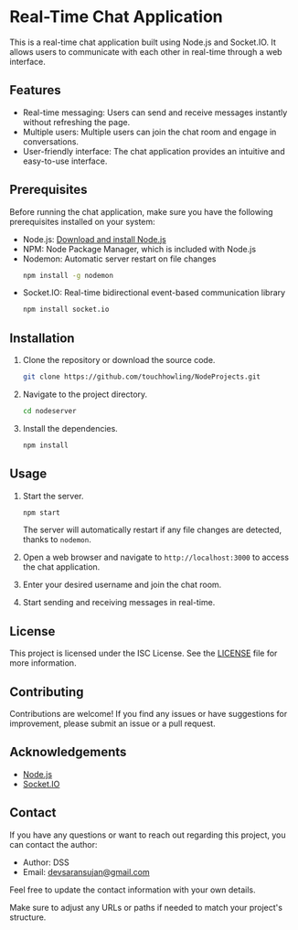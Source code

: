 # Real-Time Chat Application

This is a real-time chat application built using Node.js and Socket.IO. It allows users to communicate with each other in real-time through a web interface.

## Features

- Real-time messaging: Users can send and receive messages instantly without refreshing the page.
- Multiple users: Multiple users can join the chat room and engage in conversations.
- User-friendly interface: The chat application provides an intuitive and easy-to-use interface.

## Prerequisites

Before running the chat application, make sure you have the following prerequisites installed on your system:

- Node.js: [Download and install Node.js](https://nodejs.org)
- NPM: Node Package Manager, which is included with Node.js
- Nodemon: Automatic server restart on file changes
  ```bash
  npm install -g nodemon
  ```
- Socket.IO: Real-time bidirectional event-based communication library
  ```bash
  npm install socket.io
  ```

## Installation

1. Clone the repository or download the source code.
   ```bash
   git clone https://github.com/touchhowling/NodeProjects.git
   ```

2. Navigate to the project directory.
   ```bash
   cd nodeserver
   ```

3. Install the dependencies.
   ```bash
   npm install
   ```

## Usage

1. Start the server.
   ```bash
   npm start
   ```

   The server will automatically restart if any file changes are detected, thanks to `nodemon`.

2. Open a web browser and navigate to `http://localhost:3000` to access the chat application.

3. Enter your desired username and join the chat room.

4. Start sending and receiving messages in real-time.

## License

This project is licensed under the ISC License. See the [LICENSE](LICENSE) file for more information.

## Contributing

Contributions are welcome! If you find any issues or have suggestions for improvement, please submit an issue or a pull request.

## Acknowledgements

- [Node.js](https://nodejs.org)
- [Socket.IO](https://socket.io)

## Contact

If you have any questions or want to reach out regarding this project, you can contact the author:

- Author: DSS
- Email: [devsaransujan@gmail.com](mailto:devsaransujan@gmail.com)

Feel free to update the contact information with your own details.

Make sure to adjust any URLs or paths if needed to match your project's structure.
